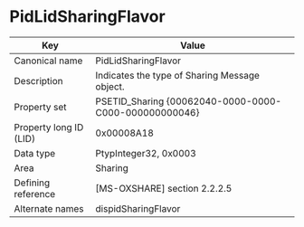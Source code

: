 # PidLidSharingFlavor

| Key | Value |
|---|---|
| Canonical name | PidLidSharingFlavor |
| Description | Indicates the type of Sharing Message object. |
| Property set | PSETID_Sharing {00062040-0000-0000-C000-000000000046} |
| Property long ID (LID) | 0x00008A18 |
| Data type | PtypInteger32, 0x0003 |
| Area | Sharing |
| Defining reference | [MS-OXSHARE] section 2.2.2.5 |
| Alternate names | dispidSharingFlavor |
